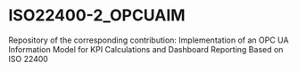 # ISO22400-2_OPCUAIM
Repository of the corresponding contribution: Implementation of an OPC UA Information Model for KPI Calculations and Dashboard Reporting Based on ISO 22400
